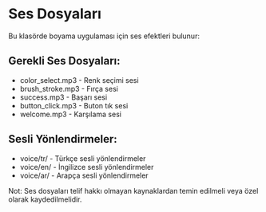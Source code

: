 # Ses Dosyaları

Bu klasörde boyama uygulaması için ses efektleri bulunur:

## Gerekli Ses Dosyaları:
- color_select.mp3 - Renk seçimi sesi
- brush_stroke.mp3 - Fırça sesi
- success.mp3 - Başarı sesi
- button_click.mp3 - Buton tık sesi
- welcome.mp3 - Karşılama sesi

## Sesli Yönlendirmeler:
- voice/tr/ - Türkçe sesli yönlendirmeler
- voice/en/ - İngilizce sesli yönlendirmeler
- voice/ar/ - Arapça sesli yönlendirmeler

Not: Ses dosyaları telif hakkı olmayan kaynaklardan temin edilmeli veya özel olarak kaydedilmelidir.
